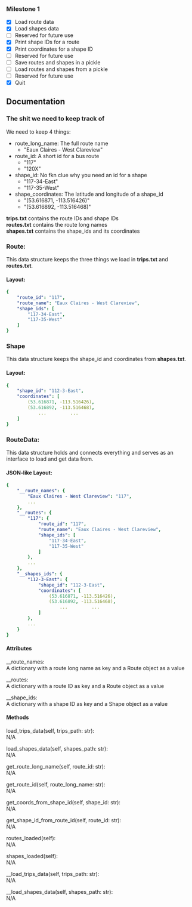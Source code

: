 ### Milestone 1
- [X] Load route data
- [X] Load shapes data
- [ ] Reserved for future use
- [X] Print shape IDs for a route
- [X] Print coordinates for a shape ID
- [ ] Reserved for future use
- [ ] Save routes and shapes in a pickle
- [ ] Load routes and shapes from a pickle
- [ ] Reserved for future use
- [X] Quit

## Documentation

### The shit we need to keep track of
We need to keep 4 things:
- route_long_name: The full route name 
  - "Eaux Claires - West Clareview"
- route_id: A short id for a bus route
  - "117"
  - "120X"
- shape_id: No fkn clue why you need an id for a shape
  - "117-34-East"
  - "117-35-West"
- shape_coordinates: The latitude and longitude of a shape_id
  - "(53.616871, -113.516426)"
  - "(53.616892, -113.516468)"

**trips.txt** contains the route IDs and shape IDs  
**routes.txt** contains the route long names  
**shapes.txt** contains the shape_ids and its coordinates  

### Route:
This data structure keeps the three things we load in **trips.txt** and **routes.txt**.  
#### Layout:
```yaml
{
    "route_id": "117",
    "route_name": "Eaux Claires - West Clareview",
    "shape_ids": [
        "117-34-East",
        "117-35-West"
    ]
}
```

### Shape
This data structure keeps the shape_id and coordinates from **shapes.txt**.  
#### Layout:
```yaml
{
    "shape_id": "112-3-East",
    "coordinates": [
        (53.616871, -113.516426),
        (53.616892, -113.516468),
            ...         ...
    ]
}
```

### RouteData:
This data structure holds and connects everything and serves as an interface to load and get data from.
#### JSON-like Layout:
```yaml
{
    "__route_names": {
        "Eaux Claires - West Clareview": "117",
        ...
    },
    "__routes": {
        "117": {
            "route_id": "117",
            "route_name": "Eaux Claires - West Clareview",
            "shape_ids": [
                "117-34-East",
                "117-35-West"
            ]
        },
        ...
    },
    "__shapes_ids": {
        "112-3-East": {
            "shape_id": "112-3-East",
            "coordinates": [
                (53.616871, -113.516426),
                (53.616892, -113.516468),
                    ...         ...
            ]
        },
        ...
    }
}
```

#### Attributes
__route_names:  
A dictionary with a route long name as key and a Route object as a value  

__routes:  
A dictionary with a route ID as key and a Route object as a value  

__shape_ids:  
A dictionary with a shape ID as key and a Shape object as a value  


#### Methods
load_trips_data(self, trips_path: str):  
N/A

load_shapes_data(self, shapes_path: str):  
N/A

get_route_long_name(self, route_id: str):  
N/A

get_route_id(self, route_long_name: str):  
N/A

get_coords_from_shape_id(self, shape_id: str):  
N/A

get_shape_id_from_route_id(self, route_id: str):  
N/A

routes_loaded(self):  
N/A

shapes_loaded(self):  
N/A

__load_trips_data(self, trips_path: str):  
N/A

__load_shapes_data(self, shapes_path: str):  
N/A
